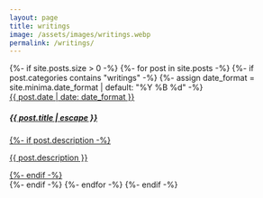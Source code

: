 ```yaml
---
layout: page
title: writings
image: /assets/images/writings.webp
permalink: /writings/
---
```


<div class="row align-items-center-top">
    {%- if site.posts.size > 0 -%}
        {%- for post in site.posts -%}
            {%- if post.categories contains "writings" -%}
                {%- assign date_format = site.minima.date_format | default: "%Y %B %d" -%}
                <a href="{{ post.url | relative_url }}" class="card-link">
                    <div class="modern-card" style="width: 100%;">
                        <div class="card-body">
                            <span class="post-meta">{{ post.date | date: date_format }}</span>
                            <h5 class="card-title">{{ post.title | escape }}</h5>
                            {%- if post.description -%}
                                <p class="card-text"> {{ post.description }}</p>
                            {%- endif -%}    
                        </div>
                    </div>
                </a>
            {%- endif -%}
        {%- endfor -%}
    {%- endif -%}
</div>